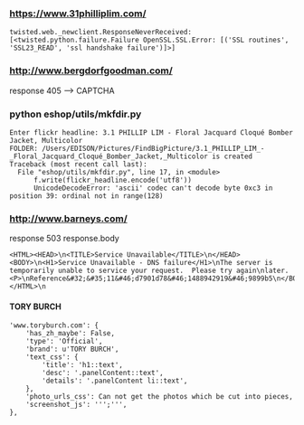 ### https://www.31philliplim.com/
```
twisted.web._newclient.ResponseNeverReceived: [<twisted.python.failure.Failure OpenSSL.SSL.Error: [('SSL routines', 'SSL23_READ', 'ssl handshake failure')]>]
```

### http://www.bergdorfgoodman.com/
response 405 --> CAPTCHA

### python eshop/utils/mkfdir.py 
```
Enter flickr headline: 3.1 PHILLIP LIM - Floral Jacquard Cloqué Bomber Jacket, Multicolor
FOLDER: /Users/EDISON/Pictures/FindBigPicture/3.1_PHILLIP_LIM_-_Floral_Jacquard_Cloqué_Bomber_Jacket,_Multicolor is created
Traceback (most recent call last):
  File "eshop/utils/mkfdir.py", line 17, in <module>
      f.write(flickr_headline.encode('utf8'))
      UnicodeDecodeError: 'ascii' codec can't decode byte 0xc3 in position 39: ordinal not in range(128)
```

### http://www.barneys.com/
response 503
response.body
```
<HTML><HEAD>\n<TITLE>Service Unavailable</TITLE>\n</HEAD><BODY>\n<H1>Service Unavailable - DNS failure</H1>\nThe server is temporarily unable to service your request.  Please try again\nlater.<P>\nReference&#32;&#35;11&#46;d7901d78&#46;1488942919&#46;9899b5\n</BODY></HTML>\n
```

#### TORY BURCH
```
'www.toryburch.com': {
    'has_zh_maybe': False,
    'type': 'Official',
    'brand': u'TORY BURCH',
    'text_css': {
        'title': 'h1::text',
        'desc': '.panelContent::text',
        'details': '.panelContent li::text',
    },
    'photo_urls_css': Can not get the photos which be cut into pieces,
    'screenshot_js': ''';''',
},
```

